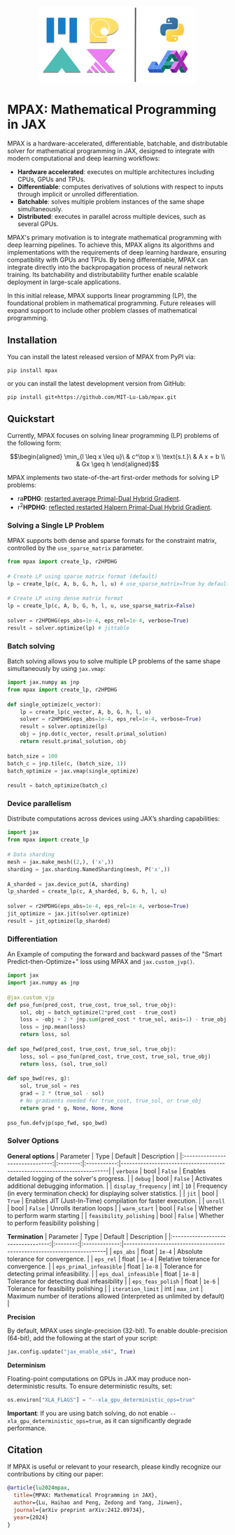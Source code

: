 <p align="center">
  <img src="https://github.com/MIT-Lu-Lab/mpax/blob/main/docs/mpax.png" alt="MPAX" width="360">
</p>

# MPAX: Mathematical Programming in JAX

MPAX is a hardware-accelerated, differentiable, batchable, and distributable solver for mathematical programming in JAX, designed to integrate with modern computational and deep learning workflows:

- **Hardware accelerated**: executes on multiple architectures including CPUs, GPUs and TPUs.
- **Differentiable**: computes derivatives of solutions with respect to inputs through implicit or unrolled differentiation.
- **Batchable**: solves multiple problem instances of the same shape simultaneously.
- **Distributed**: executes in parallel across multiple devices, such as several GPUs.

MPAX's primary motivation is to integrate mathematical programming with deep learning pipelines. To achieve this, MPAX aligns its algorithms and implementations with the requirements of deep learning hardware, ensuring compatibility with GPUs and TPUs. By being differentiable, MPAX can integrate directly into the backpropagation process of neural network training. Its batchability and distributability further enable scalable deployment in large-scale applications. 

In this initial release, MPAX supports linear programming (LP), the foundational problem in mathematical programming. Future releases will expand support to include other problem classes of mathematical programming.

## Installation

You can install the latest released version of MPAX from PyPI via:
```
pip install mpax
```
or you can install the latest development version from GitHub:
```
pip install git+https://github.com/MIT-Lu-Lab/mpax.git
```

## Quickstart

Currently, MPAX focuses on solving linear programming (LP) problems of the following form:
```math
\begin{aligned}
\min_{l \leq x \leq u}\ & c^\top x \\
\text{s.t.}\ & A x = b \\
& Gx \geq h
\end{aligned}
```

MPAX implements two state-of-the-art first-order methods for solving LP problems:
* $\boldsymbol{\mathrm{ra}}$**PDHG**: [restarted average Primal-Dual Hybrid Gradient](https://arxiv.org/abs/2311.12180).
* $\boldsymbol{\mathrm{r^2}}$**HPDHG**: [reflected restarted Halpern Primal-Dual Hybrid Gradient](https://arxiv.org/abs/2407.16144).

### Solving a Single LP Problem
MPAX supports both dense and sparse formats for the constraint matrix, controlled by the `use_sparse_matrix` parameter.
```python
from mpax import create_lp, r2HPDHG

# Create LP using sparse matrix format (default)
lp = create_lp(c, A, b, G, h, l, u) # use_sparse_matrix=True by default

# Create LP using dense matrix format
lp = create_lp(c, A, b, G, h, l, u, use_sparse_matrix=False)

solver = r2HPDHG(eps_abs=1e-4, eps_rel=1e-4, verbose=True)
result = solver.optimize(lp) # jittable
```

### Batch solving
Batch solving allows you to solve multiple LP problems of the same shape simultaneously by using `jax.vmap`:
```python
import jax.numpy as jnp
from mpax import create_lp, r2HPDHG

def single_optimize(c_vector):
    lp = create_lp(c_vector, A, b, G, h, l, u)
    solver = r2HPDHG(eps_abs=1e-4, eps_rel=1e-4, verbose=True)
    result = solver.optimize(lp)
    obj = jnp.dot(c_vector, result.primal_solution)
    return result.primal_solution, obj

batch_size = 100
batch_c = jnp.tile(c, (batch_size, 1))
batch_optimize = jax.vmap(single_optimize)

result = batch_optimize(batch_c)
```

### Device parallelism
Distribute computations across devices using JAX’s sharding capabilities:

```python
import jax
from mpax import create_lp

# Data sharding
mesh = jax.make_mesh((2,), ('x',))
sharding = jax.sharding.NamedSharding(mesh, P('x',))

A_sharded = jax.device_put(A, sharding)
lp_sharded = create_lp(c, A_sharded, b, G, h, l, u)

solver = r2HPDHG(eps_abs=1e-4, eps_rel=1e-4, verbose=True)
jit_optimize = jax.jit(solver.optimize)
result = jit_optimize(lp_sharded)
```

### Differentiation
An Example of computing the forward and backward passes of the "Smart Predict-then-Optimize+" loss using MPAX and `jax.custom_jvp()`.
```python
import jax
import jax.numpy as jnp

@jax.custom_vjp
def pso_fun(pred_cost, true_cost, true_sol, true_obj):
    sol, obj = batch_optimize(2*pred_cost - true_cost)
    loss = -obj + 2 * jnp.sum(pred_cost * true_sol, axis=1) - true_obj
    loss = jnp.mean(loss)
    return loss, sol

def spo_fwd(pred_cost, true_cost, true_sol, true_obj):
    loss, sol = pso_fun(pred_cost, true_cost, true_sol, true_obj)
    return loss, (sol, true_sol)

def spo_bwd(res, g):
    sol, true_sol = res
    grad = 2 * (true_sol - sol)
    # No gradients needed for true_cost, true_sol, or true_obj
    return grad * g, None, None, None

pso_fun.defvjp(spo_fwd, spo_bwd)
```

### Solver Options

**General options**
| Parameter                     | Type   | Default   | Description                                                             |
|:-------------------------------:|:--------:|:-----------:|-------------------------------------------------------------------------|
| `verbose`                    | bool   | `False`   | Enables detailed logging of the solver's progress.                     |
| `debug`                      | bool   | `False`   | Activates additional debugging information.                            |
| `display_frequency`          | int    | `10`      | Frequency (in every termination check) for displaying solver statistics.            |
| `jit`                        | bool   | `True`    | Enables JIT (Just-In-Time) compilation for faster execution.            |
| `unroll`                     | bool   | `False`   | Unrolls iteration loops  |
| `warm_start`                 | bool   | `False`   | Whether to perform warm starting  |
| `feasibility_polishing`      | bool   | `False`   | Whether to perform feasibility polishing  |

**Termination**
| Parameter                        | Type   | Default     | Description                                                           |
|:----------------------------------:|:--------:|:-------------:|-----------------------------------------------------------------------|
| `eps_abs`                       | float  | `1e-4`      | Absolute tolerance for convergence.                                   |
| `eps_rel`                       | float  | `1e-4`      | Relative tolerance for convergence.                                   |
| `eps_primal_infeasible`         | float  | `1e-8`      | Tolerance for detecting primal infeasibility.                         |
| `eps_dual_infeasible`           | float  | `1e-8`      | Tolerance for detecting dual infeasibility                           |
| `eps_feas_polish`               | float  | `1e-6`      | Tolerance for feasibility polishing |
| `iteration_limit`               | int    | `max_int`   | Maximum number of iterations allowed (interpreted as unlimited by default) |

**Precision**

By default, MPAX uses single-precision (32-bit). To enable double-precision (64-bit), add the following at the start of your script:

```python
jax.config.update("jax_enable_x64", True)
```

**Determinism**

Floating-point computations on GPUs in JAX may produce non-deterministic results. To ensure deterministic results, set:
```python
os.environ["XLA_FLAGS"] = "--xla_gpu_deterministic_ops=true"
```
**Important**: If you are using batch solving, do not enable `--xla_gpu_deterministic_ops=true`, as it can significantly degrade performance.

## Citation
If MPAX is useful or relevant to your research, please kindly recognize our contributions by citing our paper:
```bibtex
@article{lu2024mpax,
  title={MPAX: Mathematical Programming in JAX},
  author={Lu, Haihao and Peng, Zedong and Yang, Jinwen},
  journal={arXiv preprint arXiv:2412.09734},
  year={2024}
}
```